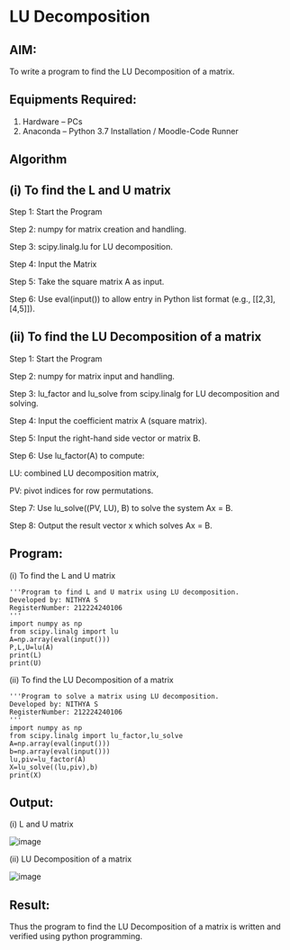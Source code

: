 # LU Decomposition 

## AIM:
To write a program to find the LU Decomposition of a matrix.

## Equipments Required:
1. Hardware – PCs
2. Anaconda – Python 3.7 Installation / Moodle-Code Runner

## Algorithm
## (i) To find the L and U matrix


Step 1: Start the Program

Step 2: numpy for matrix creation and handling.

Step 3: scipy.linalg.lu for LU decomposition.

Step 4: Input the Matrix

Step 5: Take the square matrix A as input.

Step 6: Use eval(input()) to allow entry in Python list format (e.g., [[2,3],[4,5]]).


## (ii) To find the LU Decomposition of a matrix


Step 1: Start the Program

Step 2: numpy for matrix input and handling.

Step 3: lu_factor and lu_solve from scipy.linalg for LU decomposition and solving.

Step 4: Input the coefficient matrix A (square matrix).

Step 5: Input the right-hand side vector or matrix B.

Step 6: Use lu_factor(A) to compute:

LU: combined LU decomposition matrix,

PV: pivot indices for row permutations.

Step 7: Use lu_solve((PV, LU), B) to solve the system Ax = B.

Step 8: Output the result vector x which solves Ax = B.

## Program:
(i) To find the L and U matrix

    '''Program to find L and U matrix using LU decomposition.
    Developed by: NITHYA S
    RegisterNumber: 212224240106
    '''
    import numpy as np
    from scipy.linalg import lu
    A=np.array(eval(input()))
    P,L,U=lu(A)
    print(L)
    print(U)
(ii) To find the LU Decomposition of a matrix

    '''Program to solve a matrix using LU decomposition.
    Developed by: NITHYA S
    RegisterNumber: 212224240106
    '''
    import numpy as np
    from scipy.linalg import lu_factor,lu_solve
    A=np.array(eval(input()))
    b=np.array(eval(input()))
    lu,piv=lu_factor(A)
    X=lu_solve((lu,piv),b)
    print(X)

## Output:

(i) L and U matrix

![image](https://github.com/user-attachments/assets/77d81127-4b9c-47bf-a831-da5686ae3d1c)

(ii) LU Decomposition of a matrix

![image](https://github.com/user-attachments/assets/7bbeb90e-7d5a-44d6-857c-f3b1a6b81601)




## Result:
Thus the program to find the LU Decomposition of a matrix is written and verified using python programming.

